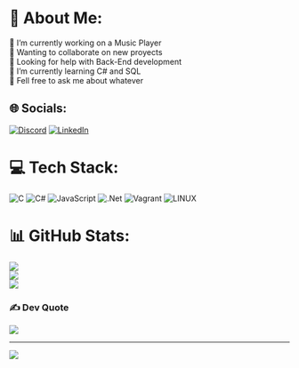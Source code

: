 # 💫 About Me:
🔭 I’m currently working on a Music Player<br>👯 Wanting to collaborate on new proyects<br>🤝 Looking for help with Back-End development<br>🌱 I’m currently learning C# and SQL<br>💬 Fell free to ask me about whatever<br>


## 🌐 Socials:
[![Discord](https://img.shields.io/badge/Discord-%237289DA.svg?logo=discord&logoColor=white)](https://discord.gg/GuidoInsua#1107) [![LinkedIn](https://img.shields.io/badge/LinkedIn-%230077B5.svg?logo=linkedin&logoColor=white)](https://linkedin.com/in/guidoagustininsua) 

# 💻 Tech Stack:
![C](https://img.shields.io/badge/c-%2300599C.svg?style=for-the-badge&logo=c&logoColor=white) ![C#](https://img.shields.io/badge/c%23-%23239120.svg?style=for-the-badge&logo=c-sharp&logoColor=white) ![JavaScript](https://img.shields.io/badge/javascript-%23323330.svg?style=for-the-badge&logo=javascript&logoColor=%23F7DF1E) ![.Net](https://img.shields.io/badge/.NET-5C2D91?style=for-the-badge&logo=.net&logoColor=white) ![Vagrant](https://img.shields.io/badge/vagrant-%231563FF.svg?style=for-the-badge&logo=vagrant&logoColor=white) ![LINUX](https://img.shields.io/badge/Linux-FCC624?style=for-the-badge&logo=linux&logoColor=black)
# 📊 GitHub Stats:
![](https://github-readme-stats.vercel.app/api?username=GuidoInsua&theme=solarized-light&hide_border=false&include_all_commits=true&count_private=true)<br/>
![](https://github-readme-streak-stats.herokuapp.com/?user=GuidoInsua&theme=solarized-light&hide_border=false)<br/>
![](https://github-readme-stats.vercel.app/api/top-langs/?username=GuidoInsua&theme=solarized-light&hide_border=false&include_all_commits=true&count_private=true&layout=compact)

### ✍️ Dev Quote
![](https://quotes-github-readme.vercel.app/api?type=horizontal&theme=dark)

---
[![](https://visitcount.itsvg.in/api?id=GuidoInsua&icon=0&color=5)](https://visitcount.itsvg.in)

<!-- Proudly created with GPRM ( https://gprm.itsvg.in ) -->
